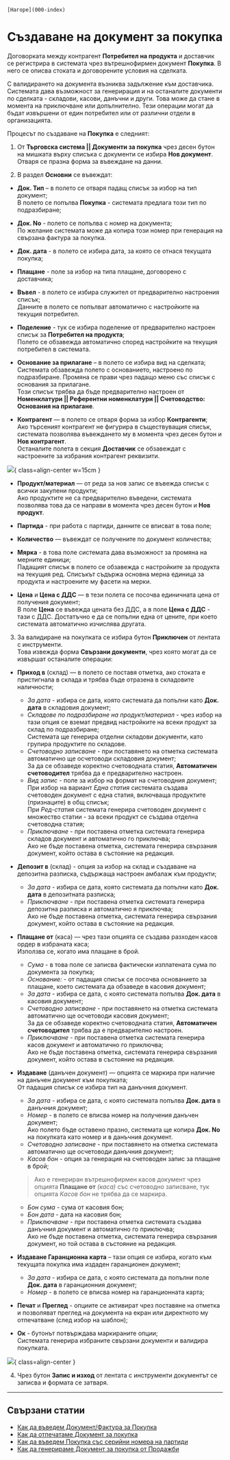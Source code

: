```{only} html
[Нагоре](000-index)
```

# Създаване на документ за покупка

Договорката между контрагент **Потребител на продукта** и доставчик се регистрира в системата чрез вътрешнофирмен документ **Покупка**. В него се описва стоката и договорените условия на сделката. 

С валидирането на документа възниква задължение към доставчика.  
Системата дава възможност за генерирация и на останалите документи по сделката - складови, касови, данъчни и други. Това може да стане в момента на приключване или допълнително. Тези операции могат да бъдат извършени от един потребител или от различни отдели в организацията. 

Процесът по създаване на **Покупка** е следният:

1) От **Търговска система || Документи за покупка** чрез десен бутон на мишката върху списъка с документи се избира **Нов документ**. Отваря се празна форма за въвеждане на данни.  

2)  В раздел **Основни** се въвеждат: 

- **Док. Тип** – в полето се отваря падащ списък за избор на тип документ;  
В полето се попълва **Покупка** - системата предлага този тип по подразбиране;

- **Док. No** - полето се попълва с номер на документа;  
По желание системата може да копира този номер при генерация на свързана фактура за покупка.     

- **Док. дата** - в полето се избира дата, за която се отнася текущата покупка;  

- **Плащане** - поле за избор на типа плащане, договорено с доставчика;  

- **Въвел** - в полето се избира служител от предварително настроения списък;  
Данните в полето се попълват автоматично с настройките на текущия потребител.  
  
- **Поделение** - тук се избира поделение от предварително настроен списък за **Потребител на продукта**;  
Полето се обзавежда автоматично според настройките на текущия потребител в системата.  

- **Основание за прилагане** – в полето се избира вид на сделката;  
Системата обзавежда полето с основанието, настроено по подразбиране. Промяна се прави чрез падащо меню със списък с основания за прилагане.  
Този списък трябва да бъде предварително настроен от **Номенклатури || Референтни номенклатури || Счетоводство: Основания на прилагане**.  

- **Контрагент** — в полето се отваря форма за избор **Контрагенти**;  
Ако търсеният контрагент не фигурира в съществуващия списък, системата позволява въвеждането му в момента чрез десен бутон и **Нов контрагент**.  
Останалите полета в секция **Доставчик** се обзавеждат с настроените за избрания контрагент реквизити. 

![](902-create-purchase-document1.png){ class=align-center w=15cm }

- **Продукт/материал** — от реда за нов запис се въвежда списък с всички закупени продукти;  
Ако продуктите не са предварително въведени, системата позволява това да се направи в момента чрез десен бутон и **Нов продукт**.  

- **Партида** - при работа с партиди, данните се вписват в това поле;  

- **Количество** — въвеждат се получените по документ количества;  

- **Мярка** - в това поле системата дава възможност за промяна на мерните единици;  
Падащият списък в полето се обзавежда с настройките за продукта на текущия ред. Списъкът съдържа основна мерна единица за продукта и настроените му фасети на мерки.   

- **Цена** и **Цена с ДДС** — в тези полета се посочва единичната цена от получения документ;  
В поле **Цена** се въвежда цената без ДДС, а в поле **Цена с ДДС** - тази с ДДС. Достатъчно е да се попълни една от цените, при което системата автоматично изчислява другата.   

3) За валидиране на покупката се избира бутон **Приключен** от лентата с инструменти.  
Това извежда форма **Свързани документи**, чрез която могат да се извършат останалите операции:  

- **Приход в** (склад) — в полето се поставя отметка, ако стоката е пристигнала в склада и трябва бъде отразена в складовите наличности;  
    - *За дата* - избира се дата, която системата да попълни като **Док. дата** в складовия документ;  
    - *Складове по подразбиране на продукт/материал* - чрез избор на тази опция се вземат предвид настройките на всеки продукт за склад по подразбиране;  
    Системата ще генерира отделни складови документи, като групира продуктите по складове.  
    - *Счетоводно записване* - при поставянето на отметка системата автоматично  ще осчетоводи складовия документ;  
    За да се обзаведе коректно счетоводната статия, **Автоматичен счетоводител** трябва да е предварително настроен.  
    - *Вид запис* - поле за избор на формат на счетоводния документ;  
    При избор на вариант *Една статия* системата създава счетоводен документ с една статия, включваща продуктите (признаците) в общ списък;  
    При *Ред-статия* системата генерира счетоводен документ с множество статии - за всеки продукт се създава отделна счетоводна статия;
    - *Приключване* - при поставена отметка системата генерира складов документ и автоматично го приключва;  
    Ако не бъде поставена отметка, системата генерира свързания документ, който остава в състояние на редакция. 

- **Депозит в** (склад) - опция за избор на склад и създаване на депозитна разписка, съдържаща настроен амбалаж към продукти;  
    - *За дата* - избира се дата, която системата да попълни като **Док. дата** в депозитната разписка;  
    - *Приключване* - при поставена отметка системата генерира депозитна разписка и автоматично я приключва;  
    Ако не бъде поставена отметка, системата генерира свързания документ, който остава в състояние на редакция.

- **Плащане от** (каса) — чрез тази опцията се създава разходен касов ордер в избраната каса;  
Използва се, когато има плащане в брой.  
    - *Сума* - в това поле се записва фактически изплатената сума по документа за покупка;  
    - *Основание:* - от падащия списък се посочва основанието за плащане, което системата да обзаведе в касовия документ;  
    - *За дата* - избира се дата, с която системата попълва **Док. дата** в касовия документ;  
    - *Счетоводно записване* - при поставянето на отметка системата автоматично ще осчетоводи касовия документ;  
    За да се обзаведе коректно счетоводната статия, **Автоматичен счетоводител** трябва да е предварително настроен.  
    - *Приключване* - при поставена отметка системата генерира касов документ и автоматично го приключва;  
    Ако не бъде поставена отметка, системата генерира свързания документ, който остава в състояние на редакция. 

- **Издаване** (данъчен документ) — опцията се маркира при наличие на данъчен документ към покупката;  
От падащия списък се избира тип на данъчния документ. 
 
    - *За дата* - избира се дата, с която системата попълва **Док. дата** в данъчния документ;  
    - *Номер* - в полето се вписва номер на получения данъчен документ;  
    Ако полето бъде оставено празно, системата ще копира **Док. No** на покупката като номер и в данъчния документ.  
    - *Счетоводно записване* - при поставянето на отметка системата автоматично ще осчетоводи данъчния документ;  
    - *Касов бон* - опция за генерация на счетоводен запис за плащане в брой;  

    > Ако е генериран вътрешнофирмен касов документ чрез опцията **Плащане от** *(каса)* със счетоводно записване, тук опцията *Касов бон* не трябва да се маркира.  

    - *Бон сума* - сума от касовия бон;  
    - *Бон дата* - дата на касовия бон;  
    - *Приключване* - при поставена отметка системата създава данъчния документ и автоматично го приключва;  
    Ако не бъде поставена отметка, системата генерира свързания документ, но той остава в състояние на редакция.  

- **Издаване Гаранционна карта** – тази опция се избира, когато към текущата покупка има издаден гаранционен документ;    
    - *За дата* - избира се дата, с която системата да попълни поле **Док. дата** в гаранционния документ;  
    - *Номер* - в полето се вписва номер на гаранционната карта;   

- **Печат** и **Преглед** - опциите се активират чрез поставяне на отметка и позволяват преглед на документа на екран или директното му отпечатване (след избор на шаблон);  

- **Ок** - бутонът потвърждава маркираните опции;  
Системата генерира избраните свързани документи и валидира покупката.    

![](902-create-purchase-document2.png){ class=align-center }

4) Чрез бутон **Запис и изход** от лентата с инструменти документът се записва и формата се затваря.  

___  
## Свързани статии

- [Как да въведем Документ/Фактура за Покупка](https://www.unicontsoft.com/cms/node/23)  
- [Как да отпечатаме Документ за покупка](https://www.unicontsoft.com/cms/node/25)  
- [Как да въведем Покупка със серийни номера на партиди](https://www.unicontsoft.com/cms/node/234)  
- [Как да генерираме Документ за покупка от Продажби](https://www.unicontsoft.com/cms/node/184)  
